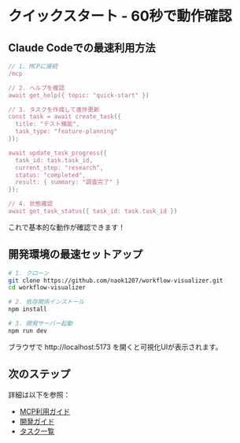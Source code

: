 # クイックスタート - 60秒で動作確認

## Claude Codeでの最速利用方法

```typescript
// 1. MCPに接続
/mcp

// 2. ヘルプを確認
await get_help({ topic: "quick-start" })

// 3. タスクを作成して進捗更新
const task = await create_task({
  title: "テスト機能",
  task_type: "feature-planning"
});

await update_task_progress({
  task_id: task.task_id,
  current_step: "research",
  status: "completed",
  result: { summary: "調査完了" }
});

// 4. 状態確認
await get_task_status({ task_id: task.task_id })
```

これで基本的な動作が確認できます！

## 開発環境の最速セットアップ

```bash
# 1. クローン
git clone https://github.com/naok1207/workflow-visualizer.git
cd workflow-visualizer

# 2. 依存関係インストール
npm install

# 3. 開発サーバー起動
npm run dev
```

ブラウザで http://localhost:5173 を開くと可視化UIが表示されます。

## 次のステップ

詳細は以下を参照：
- [MCP利用ガイド](docs/mcp-usage/getting-started.md)
- [開発ガイド](docs/development/)
- [タスク一覧](todo.md)
